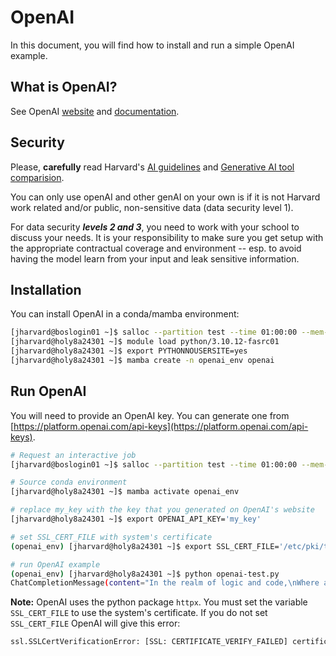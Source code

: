 # OpenAI

In this document, you will find how to install and run a simple OpenAI example.

## What is OpenAI?

See OpenAI [website](https://openai.com/) and
[documentation](https://platform.openai.com/docs/introduction).

## Security

Please, **carefully** read Harvard's [AI guidelines](https://huit.harvard.edu/ai/guidelines) and [Generative AI tool comparision](https://huit.harvard.edu/ai/tools).

You can only use openAI and other genAI on your own is if it is not Harvard work related and/or public, non-sensitive data (data security level 1).

For data security ***levels 2 and 3***, you need to work with your school to discuss your needs. It is your responsibility to make sure you get setup with the appropriate contractual coverage and environment -- esp. to avoid having the model learn from your input and leak sensitive information.

## Installation

You can install OpenAI in a conda/mamba environment:

```bash
[jharvard@boslogin01 ~]$ salloc --partition test --time 01:00:00 --mem-per-cpu 4G -c 2
[jharvard@holy8a24301 ~]$ module load python/3.10.12-fasrc01
[jharvard@holy8a24301 ~]$ export PYTHONNOUSERSITE=yes
[jharvard@holy8a24301 ~]$ mamba create -n openai_env openai
```

## Run OpenAI

You will need to provide an OpenAI key. You can generate one from
[https://platform.openai.com/api-keys](https://platform.openai.com/api-keys).

```bash
# Request an interactive job
[jharvard@boslogin01 ~]$ salloc --partition test --time 01:00:00 --mem-per-cpu 4G -c 2

# Source conda environment
[jharvard@holy8a24301 ~]$ mamba activate openai_env

# replace my_key with the key that you generated on OpenAI's website
[jharvard@holy8a24301 ~]$ export OPENAI_API_KEY='my_key'

# set SSL_CERT_FILE with system's certificate
(openai_env) [jharvard@holy8a24301 ~]$ export SSL_CERT_FILE='/etc/pki/tls/certs/ca-bundle.crt'

# run OpenAI example
(openai_env) [jharvard@holy8a24301 ~]$ python openai-test.py
ChatCompletionMessage(content="In the realm of logic and code,\nWhere algorithms ebb and flow,\nThere lies a concept you must know,\nA dance called recursion, with a magical glow.\n\nWith a poem of loops and tangled rhyme,\nI'll unravel this tale, just give me time.\nImagine a tale within itself,\nA story that repeats, a tale that compels.\n\nAs the programmer sits, fingers poised,\nThey dream of a function that's ever poised,\nTo solve a problem with elegance and grace,\nUsing recursion's steps, in a gentle embrace.\n\nAt its heart, recursion starts with a call,\nA function that yields a problem small.\nA base case, the anchor, where it halts,\nBut beyond that point, the magic exalts.\n\nThrough loops and loops, it's a looping quest,\nUntil the base case, it finally rests.\nLike fractals spiraling into the infinite,\nRecursion unfolds, captivating and resolute.\n\nJust like a mirror placed before another,\nRecursion reflects, repeating in a smother.\nProblems break apart, into smaller fragments,\nSolving the pieces with recursive incense.\n\nWith each step, the path aims to amend,\nBreaking larger problems into commendable blend.\nLike a Russian doll, nested and profound,\nRecursion echoes its beauty, all around.\n\nIt's the Fibonacci sequence, climbing high,\nIt's the maze solver, searching the sky.\nA symphony of puzzles, all intertwined,\nRecursion guides, with a creative mind.\n\nBut beware, dear coder, of the infinite call,\nFor without careful restraint, it will befall.\nA stack overflow, a memory's demise,\nRecursion has limits, heed them and be wise.\n\nSo, wrap your mind 'round this tale of mine,\nLet recursion's magic forever shine.\nIn the realm of programming, it's a tool profound,\nA dance of complexity, where solutions are found.", role='assistant', function_call=None, tool_calls=None)
```

**Note:** OpenAI uses the python package `httpx`. You must set the variable
`SSL_CERT_FILE` to use the system's certificate. If you do not set
`SSL_CERT_FILE` OpenAI will give this error:

```bash
ssl.SSLCertVerificationError: [SSL: CERTIFICATE_VERIFY_FAILED] certificate verify failed: unable to get local issuer certificate (_ssl.c:1006)
```

